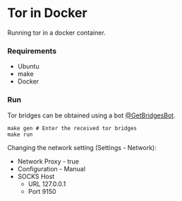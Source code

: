 # Tor in Docker
Running tor in a docker container.

### Requirements
- Ubuntu
- make
- Docker

### Run
Tor bridges can be obtained using a bot [@GetBridgesBot](https://t.me/GetBridgesBot).
```
make gen # Enter the received tor bridges
make run
```
Changing the network setting (Settings - Network):
- Network Proxy - true
- Configuration - Manual
- SOCKS Host
    - URL 127.0.0.1
    - Port 9150
